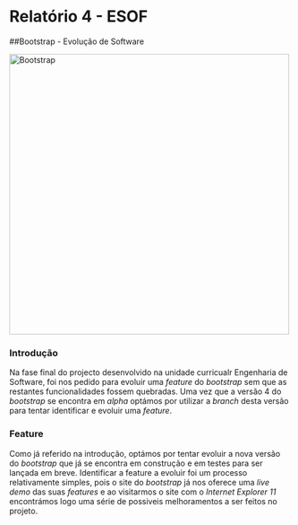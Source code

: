 # Relatório 4 - ESOF
##Bootstrap - Evolução de Software

<img src="res/logo.png" width="500 px" alt="Bootstrap"/>


### <a name="introducao"></a>Introdução

Na fase final do projecto desenvolvido na unidade curricualr Engenharia de Software, foi nos pedido para evoluir uma *feature* do *bootstrap* sem que as restantes funcionalidades fossem quebradas.
Uma vez que a versão 4 do *bootstrap* se encontra em *alpha* optámos por utilizar a *branch* desta versão para tentar identificar e evoluir uma *feature*. 


### <a name="feature"></a>Feature

Como já referido na introdução, optámos por tentar evoluir a nova versão do *bootstrap* que já se encontra em construção e em testes para ser lançada em breve.
Identificar a feature a evoluir foi um processo relativamente simples, pois o site do *bootstrap* já nos oferece uma *live demo* das suas *features* e ao visitarmos o site com o *Internet Explorer 11* encontrámos logo uma série de possiveis melhoramentos a ser feitos no projeto.
